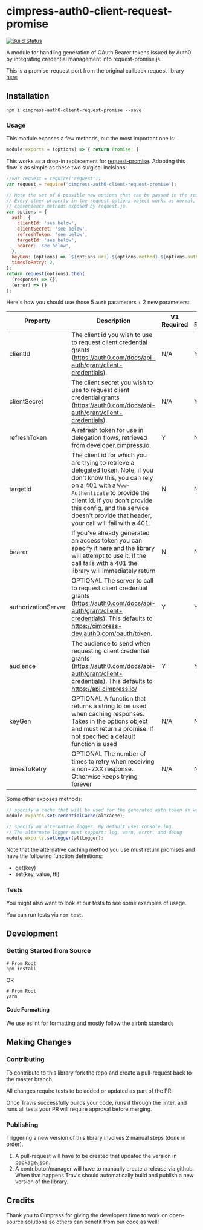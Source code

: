 
# cimpress-auth0-client-request-promise 
[![Build Status](https://travis-ci.org/Cimpress-MCP/cimpress-auth0-client-request-promise.svg?branch=master)](https://travis-ci.org/Cimpress-MCP/cimpress-auth0-client-request-promise)

A module for handling generation of OAuth Bearer tokens issued by Auth0 by integrating credential management into request-promise.js.

This is a promise-request port from the original callback request library [here](https://github.com/Cimpress-MCP/cimpress-client-request)

## Installation

```shell
npm i cimpress-auth0-client-request-promise --save
```

### Usage

This module exposes a few methods, but the most important one is:

```js
module.exports = (options) => { return Promise; }
```

This works as a drop-in replacement for [request-promise](https://github.com/request/request-promise).  Adopting this flow is as simple as these two surgical incisions:

```js
//var request = require('request');
var request = require('cimpress-auth0-client-request-promise');
```

```js
// Note the set of 6 possible new options that can be passed in the request.js options.auth object.
// Every other property in the request options object works as normal, and you can call all of the
// convenience methods exposed by request.js.
var options = {
  auth: {
    clientId: 'see below',
    clientSecret: 'see below',
    refreshToken: 'see below',
    targetId: 'see below',
    bearer: 'see below',
  },
  keyGen: (options) => `${options.uri}-${options.method}-${options.auth.bearer}`,
  timesToRetry: 2,
};
return request(options).then(
  (response) => {},
  (error) => {}
);
```

Here's how you should use those 5 `auth` parameters + 2 new parameters:

| Property | Description | V1 Required | V2 Required |
|---|---|---|---|
| clientId | The client id you wish to use to request client credential grants (https://auth0.com/docs/api-auth/grant/client-credentials). | N/A | Y |
| clientSecret | The client secret you wish to use to request client credential grants (https://auth0.com/docs/api-auth/grant/client-credentials). | N/A | Y |
| refreshToken | A refresh token for use in delegation flows, retrieved from developer.cimpress.io. | Y | N/A |
| targetId | The client id for which you are trying to retrieve a delegated token.  Note, if you don't know this, you can rely on a 401 with a `Www-Authenticate` to provide the client id.  If you don't provide this config, and the service doesn't provide that header, your call will fail with a 401. | N | N/A |
| bearer | If you've already generated an access token you can specify it here and the library will attempt to use it. If the call fails with a 401 the library will immediately return | N | N |
| authorizationServer | OPTIONAL The server to call to request client credential grants  (https://auth0.com/docs/api-auth/grant/client-credentials).  This defaults to https://cimpress-dev.auth0.com/oauth/token. | Y | Y |
| audience | The audience to send when requesting client credential grants  (https://auth0.com/docs/api-auth/grant/client-credentials). This defaults to https://api.cimpress.io/ | Y | Y |
| keyGen | OPTIONAL A function that returns a string to be used when caching responses. Takes in the options object and must return a promise. If not specified a default function is used | N/A | N/A |
| timesToRetry | OPTIONAL The number of times to retry when receiving a non-2XX response. Otherwise keeps trying forever | N/A | N/A |


Some other exposes methods:

```js
// specify a cache that will be used for the generated auth token as well as responses that have a cache-control header. By default there is no caching.
module.exports.setCredentialCache(altcache);  

// specify an alternative logger. By default uses console.log.
// The alternate logger must support: log, warn, error, and debug
module.exports.setLogger(altLogger); 
```
Note that the alternative caching method you use must return promises and have the following function definitions:
* get(key)
* set(key, value, ttl)

### Tests
You might also want to look at our tests to see some examples of usage.

You can run tests via `npm test`.

## Development

### Getting Started from Source

```shell
# From Root
npm install
```

OR 

```shell
# From Root
yarn
```

#### Code Formatting

We use eslint for formatting and mostly follow the airbnb standards

## Making Changes

### Contributing
To contribute to this library fork the repo and create a pull-request back to the master branch.

All changes require tests to be added or updated as part of the PR.

Once Travis successfully builds your code, runs it through the linter, and runs all tests your PR will require approval before merging.

### Publishing

Triggering a new version of this library involves 2 manual steps (done in order). 

1. A pull-request will have to be created that updated the version in package.json.
2. A contributor/manager will have to manually create a release via github. When that happens Travis should automatically build and publish a new version of the library.

## Credits

Thank you to Cimpress for giving the developers time to work on open-source solutions so others can benefit from our code as well!
